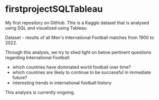 # firstprojectSQLTableau
My first repository on GitHub. This is a Kaggle dataset that is analysed using SQL and visualized using Tableau.

Dataset - results of all Men's International Football matches from 1900 to 2022.

Through this analysis, we try to shed light on below pertinent questions regarding International Football:
- which countries have dominated world football over time?
- which countries are likely to continue to be successful in immediate future?
- interesting trends in international football history

This analysis is currently ongoing.
